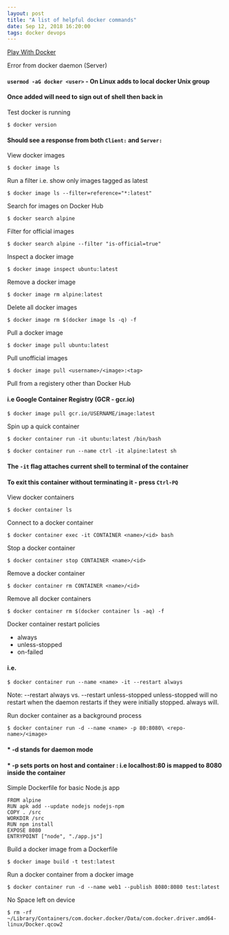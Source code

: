 ```yaml
---
layout: post
title: "A list of helpful docker commands"
date: Sep 12, 2018 16:20:00
tags: docker devops
---
```


[Play With Docker](https://play-with-docker.com)

Error from docker daemon (Server)
#### `usermod -aG docker <user>` - On Linux adds to local docker Unix group
#### Once added will need to sign out of shell then back in

Test docker is running
```console
$ docker version
```
#### Should see a response from both `Client:` and `Server:`

View docker images
```console
$ docker image ls
```

Run a filter i.e. show only images tagged as latest
```console
$ docker image ls --filter=reference="*:latest"
```

Search for images on Docker Hub
```console
$ docker search alpine
```

Filter for official images
```console
$ docker search alpine --filter "is-official=true"
```

Inspect a docker image
```console
$ docker image inspect ubuntu:latest
```

Remove a docker image
```console
$ docker image rm alpine:latest
```

Delete all docker images
```console
$ docker image rm $(docker image ls -q) -f
```

Pull a docker image
```console
$ docker image pull ubuntu:latest
```

Pull unofficial images
```console
$ docker image pull <username>/<image>:<tag>
```

Pull from a registery other than Docker Hub
#### i.e Google Container Registry (GCR - gcr.io)
```console
$ docker image pull gcr.io/USERNAME/image:latest
```

Spin up a quick container
```console
$ docker container run -it ubuntu:latest /bin/bash
``` 
```console
$ docker container run --name ctrl -it alpine:latest sh
```
#### The `-it` flag attaches current shell to terminal of the container
#### To exit this container without terminating it - press `Ctrl-PQ`

View docker containers
```console
$ docker container ls
```

Connect to a docker container
```console
$ docker container exec -it CONTAINER <name>/<id> bash
```

Stop a docker container
```console
$ docker container stop CONTAINER <name>/<id>
```

Remove a docker container
```console
$ docker container rm CONTAINER <name>/<id>
```

Remove all docker containers
```console
$ docker container rm $(docker container ls -aq) -f
```

Docker container restart policies
  * always
  * unless-stopped
  * on-failed

#### i.e.
```console
$ docker container run --name <name> -it --restart always
```

Note:
--restart always vs. --restart unless-stopped
unless-stopped will no restart when the daemon restarts if they
were initially stopped. always will.

Run docker container as a background process
```console
$ docker container run -d --name <name> -p 80:8080\ <repo-name>/<image>
```
#### * -d stands for daemon mode
#### * -p sets ports on host and container <host-port>:<container-port> i.e localhost:80 is mapped to 8080 inside the container

Simple Dockerfile for basic Node.js app
```console
FROM alpine
RUN apk add --update nodejs nodejs-npm
COPY . /src
WORKDIR /src
RUN npm install
EXPOSE 8080
ENTRYPOINT ["node", "./app.js"]
```

Build a docker image from a Dockerfile
```console
$ docker image build -t test:latest
```

Run a docker container from a docker image
```console
$ docker container run -d --name web1 --publish 8080:8080 test:latest
```

No Space left on device
```console
$ rm -rf  ~/Library/Containers/com.docker.docker/Data/com.docker.driver.amd64-linux/Docker.qcow2
```
